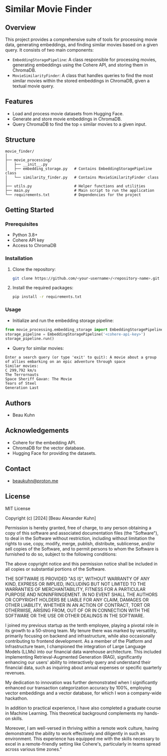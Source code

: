 # Similar Movie Finder

## Overview
This project provides a comprehensive suite of tools for processing movie data, generating embeddings, and finding similar movies based on a given query. It consists of two main components:

- `EmbeddingStoragePipeline`: A class responsible for processing movies, generating embeddings using the Cohere API, and storing them in ChromaDB.
- `MovieSimilarityFinder`: A class that handles queries to find the most similar movies within the stored embeddings in ChromaDB, given a textual movie query.

## Features
- Load and process movie datasets from Hugging Face.
- Generate and store movie embeddings in ChromaDB.
- Query ChromaDB to find the top `n` similar movies to a given input.

## Structure
```
movie_finder/
│
├── movie_processing/
│   ├── __init__.py
│   ├── embedding_storage.py   # Contains EmbeddingStoragePipeline class
│   └── similarity_finder.py   # Contains MovieSimilarityFinder class
│
├── utils.py                   # Helper functions and utilities
├── main.py                    # Main script to run the application
└── requirements.txt           # Dependencies for the project
```

## Getting Started

### Prerequisites
- Python 3.8+
- Cohere API key
- Access to ChromaDB

### Installation
1. Clone the repository:
   ```sh
   git clone https://github.com/<your-username>/<repository-name>.git
   ```
2. Install the required packages:
    ```sh
    pip install -r requirements.txt
    ```
### Usage
- Initialize and run the embedding storage pipeline:
```python
from movie_processing.embedding_storage import EmbeddingStoragePipeline
storage_pipeline = EmbeddingStoragePipeline('<cohere-api-key>')
storage_pipeline.run()
```
- Query for similar movies:
```
Enter a search query (or type 'exit' to quit): A movie about a group of allies embarking on an epic adventure through space
Similar movies:
C 299,792 km/s
The Terrornauts
Space Sheriff Gavan: The Movie
Tears of Steel
Generation Last
```

## Authors
- Beau Kuhn

## Acknowledgements
- Cohere for the embedding API.
- ChromaDB for the vector database.
- Hugging Face for providing the datasets.

## Contact
- beaukuhn@proton.me

## License
MIT License

Copyright (c) [2024] [Beau Alexander Kuhn]

Permission is hereby granted, free of charge, to any person obtaining a copy
of this software and associated documentation files (the "Software"), to deal
in the Software without restriction, including without limitation the rights
to use, copy, modify, merge, publish, distribute, sublicense, and/or sell
copies of the Software, and to permit persons to whom the Software is
furnished to do so, subject to the following conditions:

The above copyright notice and this permission notice shall be included in all
copies or substantial portions of the Software.

THE SOFTWARE IS PROVIDED "AS IS", WITHOUT WARRANTY OF ANY KIND, EXPRESS OR
IMPLIED, INCLUDING BUT NOT LIMITED TO THE WARRANTIES OF MERCHANTABILITY,
FITNESS FOR A PARTICULAR PURPOSE AND NONINFRINGEMENT. IN NO EVENT SHALL THE
AUTHORS OR COPYRIGHT HOLDERS BE LIABLE FOR ANY CLAIM, DAMAGES OR OTHER
LIABILITY, WHETHER IN AN ACTION OF CONTRACT, TORT OR OTHERWISE, ARISING FROM,
OUT OF OR IN CONNECTION WITH THE SOFTWARE OR THE USE OR OTHER DEALINGS IN THE
SOFTWARE.


I joined my previous startup as the tenth employee, playing a pivotal role in its growth to a 50-strong team. My tenure there was marked by versatility, primarily focusing on backend and infrastructure, while also occasionally contributing to frontend development. As a member of the Platform and Infrastructure team, I championed the integration of Large Language Models (LLMs) into our financial data warehouse architecture. This included implementing Retrieval-Augmented Generation (RAG), significantly enhancing our users' ability to interactively query and understand their financial data, such as inquiring about annual expenses or specific quarterly revenues.

My dedication to innovation was further demonstrated when I significantly enhanced our transaction categorization accuracy by 100%, employing vector embeddings and a vector database, for which I won a company-wide hackathon.

In addition to practical experience, I have also completed a graduate course in Machine Learning. This theoretical background complements my hands-on skills.

Moreover, I am well-versed in thriving within a remote work culture, having demonstrated the ability to work effectively and diligently in such an environment. This experience has equipped me with the skills necessary to excel in a remote-friendly setting like Cohere's, particularly in teams spread across various time zones."